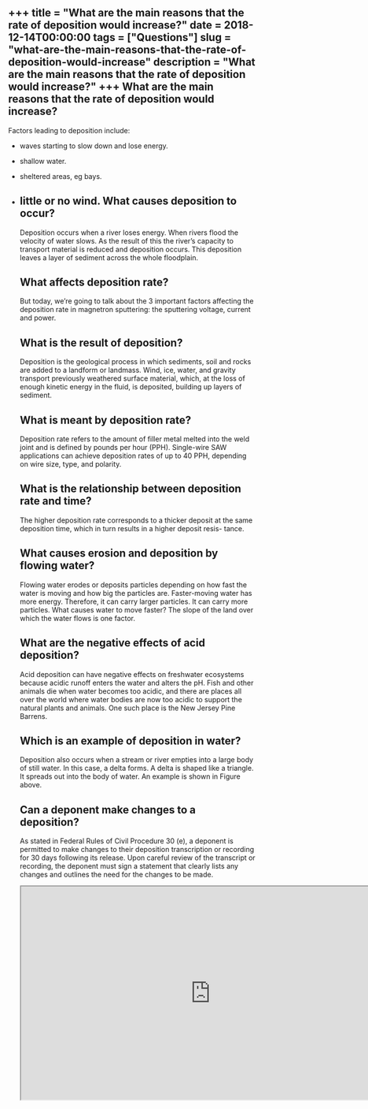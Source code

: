+++
title = "What are the main reasons that the rate of deposition would increase?"
date = 2018-12-14T00:00:00
tags = ["Questions"]
slug = "what-are-the-main-reasons-that-the-rate-of-deposition-would-increase"
description = "What are the main reasons that the rate of deposition would increase?"
+++
What are the main reasons that the rate of deposition would increase?
---------------------------------------------------------------------

Factors leading to deposition include:

- waves starting to slow down and lose energy.
- shallow water.
- sheltered areas, eg bays.
- little or no wind. What causes deposition to occur?
    --------------------------------
    
    Deposition occurs when a river loses energy. When rivers flood the velocity of water slows. As the result of this the river’s capacity to transport material is reduced and deposition occurs. This deposition leaves a layer of sediment across the whole floodplain.
    
    What affects deposition rate?
    -----------------------------
    
    But today, we’re going to talk about the 3 important factors affecting the deposition rate in magnetron sputtering: the sputtering voltage, current and power.
    
    What is the result of deposition?
    ---------------------------------
    
    Deposition is the geological process in which sediments, soil and rocks are added to a landform or landmass. Wind, ice, water, and gravity transport previously weathered surface material, which, at the loss of enough kinetic energy in the fluid, is deposited, building up layers of sediment.
    
    What is meant by deposition rate?
    ---------------------------------
    
    Deposition rate refers to the amount of filler metal melted into the weld joint and is defined by pounds per hour (PPH). Single-wire SAW applications can achieve deposition rates of up to 40 PPH, depending on wire size, type, and polarity.
    
    What is the relationship between deposition rate and time?
    ----------------------------------------------------------
    
    The higher deposition rate corresponds to a thicker deposit at the same deposition time, which in turn results in a higher deposit resis- tance.
    
    What causes erosion and deposition by flowing water?
    ----------------------------------------------------
    
    Flowing water erodes or deposits particles depending on how fast the water is moving and how big the particles are. Faster-moving water has more energy. Therefore, it can carry larger particles. It can carry more particles. What causes water to move faster? The slope of the land over which the water flows is one factor.
    
    What are the negative effects of acid deposition?
    -------------------------------------------------
    
    Acid deposition can have negative effects on freshwater ecosystems because acidic runoff enters the water and alters the pH. Fish and other animals die when water becomes too acidic, and there are places all over the world where water bodies are now too acidic to support the natural plants and animals. One such place is the New Jersey Pine Barrens.
    
    Which is an example of deposition in water?
    -------------------------------------------
    
    Deposition also occurs when a stream or river empties into a large body of still water. In this case, a delta forms. A delta is shaped like a triangle. It spreads out into the body of water. An example is shown in Figure above.
    
    Can a deponent make changes to a deposition?
    --------------------------------------------
    
    As stated in Federal Rules of Civil Procedure 30 (e), a deponent is permitted to make changes to their deposition transcription or recording for 30 days following its release. Upon careful review of the transcript or recording, the deponent must sign a statement that clearly lists any changes and outlines the need for the changes to be made.
    
    <iframe allow="accelerometer; autoplay; clipboard-write; encrypted-media; gyroscope; picture-in-picture" allowfullscreen="" class="__youtube_prefs__  epyt-is-override  no-lazyload" data-no-lazy="1" data-origheight="433" data-origwidth="770" data-skipgform_ajax_framebjll="" height="433" id="_ytid_67751" loading="lazy" src="https://www.youtube.com/embed/GIfSDSFnGfs?enablejsapi=1&autoplay=0&cc_load_policy=0&cc_lang_pref=&iv_load_policy=1&loop=0&modestbranding=0&rel=1&fs=1&playsinline=0&autohide=2&theme=dark&color=red&controls=1&" title="YouTube player" width="770"></iframe>